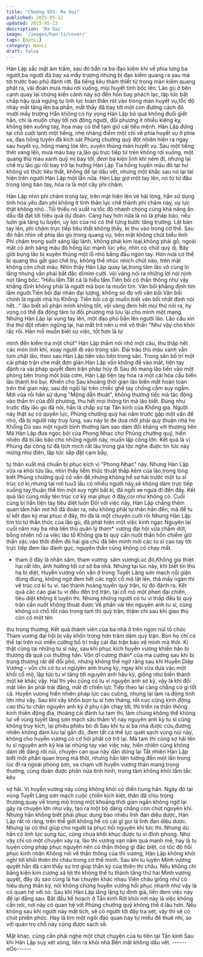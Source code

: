 ```yaml
---
title: "Chương 935: Ra Oai"
published: 2025-05-22
updated: 2025-05-22
description: 'Ra Oai'
image: '/images/han-li/cover/'
tags: [HanLi]
category: HanLi
draft: false
---
```


Hàn Lập sắc mặt âm trầm, sau đó bắn ra ba đạo kiếm khí về phía
lưng ba người,ba người đã bay xa mấy trượng nhưng bị đạo kiếm
quang ra sau mà tới trước bao phủ đánh rớt.
Ba tiếng kêu thảm thiết từ trong màn kiếm quang phát ra, vài
đoàn mưa máu rơi xuống, mùi huyết tinh bốc lên.
Lão gù ở bên cạnh quay lại chứng kiến cảnh này sợ đến hồn bay
phách lạc, lập tức bất chấp hậu quả ngựng tụ linh lực toàn thân
rót vào trong màn huyết vụ,tốc độ nháy mắt tăng lên ba phần, mắt
thấy đã bay tới một con đường cách đó mười mấy trượng
Hắn không có hy vọng Hàn Lập bỏ qua không đuổi giết hắn, chỉ là
muốn chạy tới nơi đông người, đối phương ít nhiều kiêng kỵ,
không tiện xuống tay, họa may có thể tạm giữ cái tiểu mệnh.
Hàn Lập đứng tại chỗ cười lạnh một tiếng, nhẹ nhàng điểm một
chỉ về phía huyết vụ ở phía xa, đạo hồng tuyến đã kích
sát Phùng chưởng quỹ đột nhiên hiện ra ngay sau huyết vụ, hồng
mang lóe lên, xuyên thủng màn huyết vụ.
Sau một tiếng thét vang lên, mưa máu bay ra,lão gù trực tiếp từ
trên không rơi xuống, một quang thủ màu xanh quỷ mị bay tới,
đem ba kiện linh khí ném đi, nhưng lại chế trụ lão gù rồi bay trở lại
hướng Hàn Lập
Tia hồng tuyến màu đỏ tại hư không vô thức tiêu thất, không để
lại dấu vết, nhưng một khắc sau nó lại tái hiện trên người Hàn
Lập một lần nữa.
Hàn Lập giơ một tay lên, nó từ từ đậu trong lòng bàn tay, hóa ra là
một cây phi châm.

Hàn Lập nhìn phi châm trong tay, trên mặt hiện lên vẻ hài lòng,
hắn sử dụng tinh hóa yêu đan phí không ít tinh thần lực chế thành
phi châm này, uy lực thật không nhỏ…Tối thiểu nó xuất ra tốc độ
nhanh chóng cùng khả năng ẩn dấu đã đạt tới hiệu quả dự đoán.
Càng hay hơn nữa là nó là pháp bảo, nếu luôn gia tăng tu luyện,
uy lực của nó có thể từng bước tăng trưởng.
Lật bàn tay lên, phi châm trực tiếp tiêu thất không thấy, bị thu vào
trong cơ thể. Sau đó hắn nhìn về phía lão gù trong quang vụ, trên
mặt không chút biểu tình
Phi châm trong suốt sáng lấp lánh, không phải kim loại,không
phải gỗ, ngoài mặt có ánh sáng màu đỏ hồng lúc mạnh lúc yếu,
nhìn có chút quỷ dị.
Bây giời bụng lão bị xuyên thủng một lỗ nhỏ bằng đầu ngón tay.
Hơn nửa cơ thể bị quang thủ gắt gao chế trụ, không thể nhúc
nhích chút nào, trên mặt không còn chút máu.
Nhìn thấy Hàn Lập quay lại,trong tâm lão vô cùng lo lắng nhưng
vẫn phải bất đắc dĩmỉm cười. vội vàng nói ra những lời nói nịnh
nọt tâng bốc:
"Hiểu lầm.Tất cả là hiểu lầm.Tiền bối có thần thông như vậy
khẳng định không phải là người mà bọn ta muốn tìm.
Vãn bối khẳng định tìm lầm nguời.Tiền bối đại nhân đại lượng,
không so đo với vãn bối.Vãn bối chính là người nhà họ Khổng.
Tiền bối có gì muốn biết vãn bối nhất định nói hết…" lão biết số
phận mình không tốt, vội vàng đem hết mọi thứ nói ra, hy vọng có
thể đả động tâm tư đối phương mà
lưu lại cho mình một mạng.
Nhưng Hàn Lập lại vung tay lên, một đạo phù bắn lên người lão.
Lão cầu xin tha thứ đột nhiên ngừng lại, hai mắt trở nên u mê vô
thần
"Như vậy cho khỏi rắc rối. Hàn mỗ muốn biết sự việc, tốt hơn là tự

mình đến kiểm tra một chút" Hàn Lập thầm nói nhỏ một câu, thu
thập hết các món linh khí, xoay người đi vào trong sân.
Đại trảo thủ màu xanh vẫn túm chặt lão, theo sau Hàn Lập tiến
vảo bên trong sân.
Trong sân bố trí một cái pháp trận che mắt đơn giản.Hàn Lập vốn
không để vào mắt, tiện tay đánh ra vài pháp quyết đem trận pháp
hủy đi
Sau đó mang lão tiến vào một phòng bên trong
một bữa cơm, Hàn Lập tiện tay hóa ra một cái hỏa cầu biến lão
thành tro bụi. Khiến cho
Sau khoảng thời gian
lão biến mất hoàn toàn trên thế gian này, sau đó ngồi lại trên
chiếc ghế tay chống cằm suy ngẫm.
Mới vừa rồi hắn sử dụng "Mộng dẫn thuật", không thương tiếc mà
tác động vào thần trí của đổi phương, thu hết mọi thông tin mà lão
biết.
Đúng như trước đây lão gù đã nói, hắn là chấp sự tại Tấn kinh
của Khổng gia.
Người này thật sự có quyền lực, Phùng chưởng quỹ hai năm
trước gặp một vấn đề nhỏ, đã bị người này truy lùng, sau này bị
đe dọa mới phải quy thuận nhà họ Khổng
Dù sao một người bình thường làm sao dám đối kháng với
thượng tiên
Mà Hàn Lập đưa ngọc bội của Phong Nhạc cho Phùng chưởng
quỷ, hiển nhiên đã bị lão báo cho những người này, muốn lập
công lớn.
Kết quả là vị Phùng đại công tử đã tịch mịch rất lâu trong gia tộc
nghe được tin tức này mừng như điên, lập tức sắp đặt cạm bẫy,

tự thân xuất mã chuẩn bị phục kích vị "Phong Nhạc" này.
Nhưng Hàn Lập vừa ra khỏi tửu lâu, nhìn thấy liễm thức thuật
thấp kém của lão,trong lòng biết Phùng chưởng quỹ có vấn
đề,nhưng không hề sợ hãi trước một tu sĩ trúc cơ kì,nhưng tại nơi
tuu3 lầu có nhiều người này,sẽ không dám trực tiếp xuống
tay,thuận thể tìm một suy nghĩ bất kì, đã ngồi xe ngựa đi đến đây.
Kết quả lão cùng mấy tên trúc cơ kỳ mai phục ở đây,coi như
không có.
Cuối cùng bị hắn tiện tay tiêu diệt luôn
Đối với việc này, Hàn Lập chẳng thèm quan tâm.hắn mơ hồ đã
đoán ra, nếu không phải tự thân hắn đến, mà để tu
sĩ kết đan kỳ mai phục ở đây, thì đã là một chuyện cười rồi
Nhưng Hàn Lập tìm tòi từ thần thức của lão gù, đã phát hiện một
việc kinh ngạc
Nguyên lai cuối năm nay ba nhà liên thủ quản lý tham* vương đại
hội vừa chấm dứt, bỗng nhiên nổ ra việc lão tỗ Khổng gia bị quỷ
cắn nuốt thần hồn chiếm giữ thân xác.vào thới điểm đó hai gia
chủ đã liên minh mời các tu sĩ cao tay tới trực tiếp đem lão đánh
gục, nguyên thần cũng không có chạy mất.
* tham ở đây là nhân sâm, tham vương: sâm vươngLúc đó,Khổng
gia thiệt hại rất lớn, ảnh hưởng tới cơ sở ba nhà. Nhưng tại lúc
này, khi biết tin thủ hạ bị diệt, Huyễn vương vốn vẫn ở trong Tuyết
Lăng sơn mạch nổi giận đùng đùng, không ngờ đem hết các ngôi
cổ mộ lật lên, thả mấy ngàn thi vệ trúc cơ kì tu vi. tạo thành hoàng
tuyền quỷ trận, từ đó đánh ra.
Kết quả các cao giai tu vi đều đến trợ trận, tại cổ mộ một phen đại
chiến, tiêu diệt không ít luyện thi. Nhưng những người có tu vi
thấp đều bị quỷ trận cắn nuốt không thoát được
Về phần vài tên nguyên anh tu sĩ, cũng không có chỗ tốt nào
trong tam thi quỷ trận, thậm chí sau khi giao thủ còn có một tên

thụ trọng thương. Kết quả thành viên của ba nhà ở trên ngọn núi
tổ chức Tham vương đại hội bị vây khốn trong hơn trăm dặm quỷ
trận. Bọn họ chỉ có thể tại trên núi miễn cưỡng bố trí mấy cái đại
trận bảo vệ mình mà thôi.
Kì thật cũng tại những tu sĩ này, sau khi phục kích huyễn vương
khiến hắn bị thương đã quá coi thường hắn. Vốn dĩ cương thân*
của ma cương sau khi bị trọng thương rất dễ đối phó, nhưng
không thể ngờ rằng sau khi Huyễn Diệp Vương – vốn chỉ có tu vi
nguyên anh trung kỳ, ngay khi vừa dựa vào một khối cổ mộ, lập
tức tu vi tăng tới nguyên anh hậu kỳ, giống như biến thành
một kẻ khác vậy. Hai thi yêu cũng có tu vi nguyên anh sơ kỳ, vậy
là khi đối mặt liền ăn phải trái đắng, mất đi chiến lực
Tiếp theo lại càng chẳng có gì tốt cả.
Huyễn vưong hiển nhiên pháp lực cao cưòng, nhưng lại làm ra
động tĩnh lớn như vậy. Sau khi vây khốn bọn tu sĩ hơn tháng, rốt
cục cũng kinh động cao thủ tu chân nguyên anh kỳ ở phụ cận
chạy tới, thi triển ra thần thông kinh thiên động địa, thoáng cái
đánh lui tam thi, làm chúng không thể không lui về vùng tuyết lăng
sơn mạch sâu thẳm
Vị này nguyên anh kỳ tu sỉ cũng không truy kích, lại phiêu phiêu
bỏ đi
Sau khi tu sĩ ba nhà được cứu,đương nhiên không dám lưu lại
gần đó, đem tất cả thế lực quét sạch vùng núi này, không cho
huyễn vương có cơ hội phất cờ trở lại.
Mà tam thi cũng sợ hãi tên tu sĩ nguyên anh kỳ kia lại nhúng tay
vào việc này, hiển nhiên cũng không dám dễ dàng rời núi, chuyện
can qua này dần dừng lại
Tất nhiên Hàn Lập biết một phần quan trọng mà thôi, nhưng hắn
liên tưởng đến một lần trong lúc đi ra ngoài phong
sơn, va chạm với huyễn vương thân mang trọng thương, cũng
đoán được phân nửa tình hình, trong tâm không khỏi tấm tắc kêu

sợ hãi.
Vị huyễn vương này cũng không khỏi có điển hung hãn. Ngày đó
tại vùng Tuyết Lăng sơn mạch cuộc chiến kịch kiệt, thân đã chịu
trọng thương,quay về trong mộ trong một khoảng thời gian ngắn
không ngờ lại gây ra chuyện lớn như vậy, tạo ra một bộ dáng
chẳng còn chút nguyên khí.
Nhưng hắn không biết phải phục dụng bao nhiêu linh đan diệu
dược, Hàn Lập rất rõ ràng, trên thế giới không hề có cái gì gọi là
linh đan diệu dược. Nhưng lại có thứ giúp cho người ta phục hồi
nguyên khí tức thì. Nhưng dù hắn có linh lực sung túc, cũng chưa
khôi khục được tu vi đỉnh phong.
Như vậy chỉ có một chuyện xảy ra, lão thi vương vạn năm quá
mạnh mẽ, hay là tu luyện công pháp phục nguyên nên có thần
thông gì đặc biệt, có tốc độ hồi phục kinh nhân
Không nói về thần thông của thi vương, Hàn Lập không khỏi nghĩ
tới khối thiên thi châu trong cơ thể mình.
Sau khi tu luyện Minh vương quyết hắn đã cảm thấy sự trợ giúp
thần kỳ của thiên thi châu. Nếu không chỉ bằng kiện kim cương xá
lợi thì không thể tu thành tầng thứ hai Minh vương quyết, đây dù
sao cũng là hai chuyện khác nhau
Viên châu giống như có hiệu dụng thần kỳ, nói không chừng
huyễn vương hồi phục nhanh như vậy là có quan hệ với nó.
Sau khi Hàn Lập lẳng lặng tự định giá, liền đem việc này để lại
đằng sau. Bắt đầu kế hoạch ở Tần kinh
Rời khỏi nơi này là việc không cần nói, nơi này có quan hệ với
Phùng chưởng quỹ không thể ở lâu hơn. Nếu không sau khi
người này mất tích, sẽ có người tới đây tra xét, vậy thì sẽ có chút
phiền phức. Hay là tìm một ngôi đạo quan hay tự miếu để thuê
nhỉ, so với quán trọ chỗ này
cũng được sạch sẽ.

Mặt khác, cũng cần phải nghe một chút chuyện của tu tiên tại Tấn
kinh
Sau khi Hàn Lập suy
xét xong, liền ra khỏi nhà.Bến mất không dấu vết.
------oOo------
